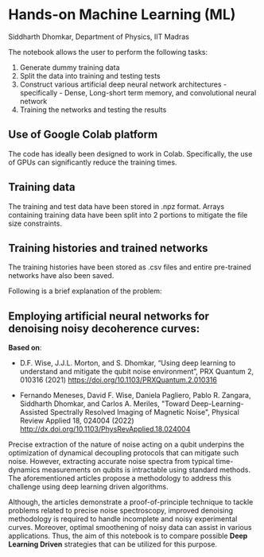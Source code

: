 # Hands-on Machine Learning (ML)

Siddharth Dhomkar, Department of Physics, IIT Madras

The notebook allows the user to perform the following tasks:
1. Generate dummy training data
2. Split the data into training and testing tests
3. Construct various artificial deep neural network architectures - specifically - Dense, Long-short term memory, and convolutional neural network
4. Training the networks and testing the results

## Use of Google Colab platform
The code has ideally been designed to work in Colab. Specifically, the use of GPUs can significantly reduce the training times.

## Training data
The training and test data have been stored in .npz format. Arrays containing training data have been split into 2 portions to mitigate the file size constraints.

## Training histories and trained networks
The training histories have been stored as .csv files and entire pre-trained networks have also been saved.

Following is a brief explanation of the problem:

## Employing artificial neural networks for denoising noisy decoherence curves:

**Based on**:

* D.F. Wise, J.J.L. Morton, and S. Dhomkar, “Using deep learning to understand and mitigate the qubit noise environment”, PRX Quantum 2, 010316 (2021)
https://doi.org/10.1103/PRXQuantum.2.010316

* Fernando Meneses, David F. Wise, Daniela Pagliero, Pablo R. Zangara, Siddharth Dhomkar, and Carlos A. Meriles, "Toward Deep-Learning-Assisted Spectrally Resolved Imaging of Magnetic Noise", Physical Review Applied 18, 024004 (2022)
http://dx.doi.org/10.1103/PhysRevApplied.18.024004


Precise extraction of the nature of noise acting on a qubit underpins the optimization of dynamical decoupling protocols that can mitigate such noise. However, extracting accurate noise spectra from typical time-dynamics measurements on qubits is intractable using standard methods. The aforementioned articles propose a methodology to address this challenge using deep learning driven algorithms.

Although, the articles demonstrate a proof-of-principle technique to tackle problems related to precise noise spectroscopy, improved denoising methodology is required to handle incomplete and noisy experimental curves. Moreover, optimal smoothening of noisy data can assist in various applications. Thus, the aim of this notebook is to compare possible **Deep Learning Driven** strategies that can be utilized for this purpose.

